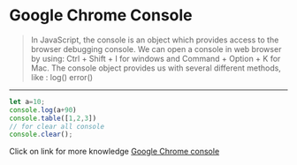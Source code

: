 # Google Chrome Console 
>In JavaScript, the console is an object which provides access to the browser debugging console. We can open a console in web browser by using: Ctrl + Shift + I for windows and Command + Option + K for Mac. The console object provides us with several different methods, like : log() error()
---
```javascript
let a=10;
console.log(a+90)
console.table([1,2,3])
// for clear all console
console.clear();
```
Click on link for more knowledge [Google Chrome console](../js/10.google%20chrome%20console.js)